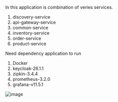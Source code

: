 In this application is combination of veries services.
  1. discovery-service
  2. api-gateway-service
  3. common-service
  4. inventory-service
  5. order-service
  6. product-service

Need dependency application to run
  1. Docker
  2. keycloak-26.1.1
  3. zipkin-3.4.4
  4. prometheus-3.2.0
  5. grafana-v11.5.1

![image](https://github.com/user-attachments/assets/a3abac4e-2ba9-4519-b49f-e200652038cb)

